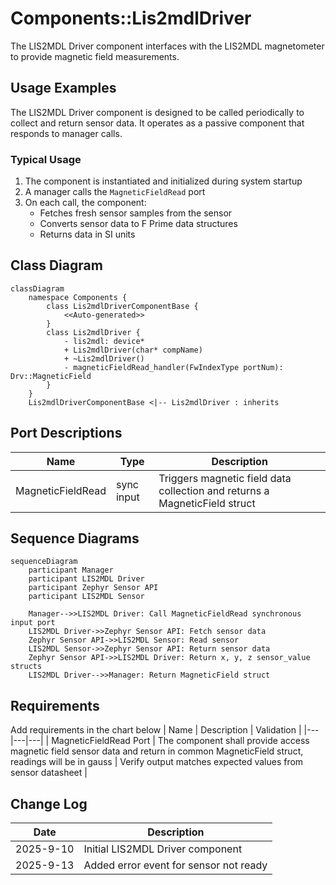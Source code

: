 # Components::Lis2mdlDriver

The LIS2MDL Driver component interfaces with the LIS2MDL magnetometer to provide magnetic field measurements.

## Usage Examples

The LIS2MDL Driver component is designed to be called periodically to collect and return sensor data. It operates as a passive component that responds to manager calls.

### Typical Usage

1. The component is instantiated and initialized during system startup
2. A manager calls the `MagneticFieldRead` port
3. On each call, the component:
   - Fetches fresh sensor samples from the sensor
   - Converts sensor data to F Prime data structures
   - Returns data in SI units

## Class Diagram

```mermaid
classDiagram
    namespace Components {
        class Lis2mdlDriverComponentBase {
            <<Auto-generated>>
        }
        class Lis2mdlDriver {
            - lis2mdl: device*
            + Lis2mdlDriver(char* compName)
            + ~Lis2mdlDriver()
            - magneticFieldRead_handler(FwIndexType portNum): Drv::MagneticField
        }
    }
    Lis2mdlDriverComponentBase <|-- Lis2mdlDriver : inherits
```

## Port Descriptions
| Name | Type | Description |
|---|---|---|
| MagneticFieldRead | sync input | Triggers magnetic field data collection and returns a MagneticField struct |

## Sequence Diagrams

```mermaid
sequenceDiagram
    participant Manager
    participant LIS2MDL Driver
    participant Zephyr Sensor API
    participant LIS2MDL Sensor

    Manager-->>LIS2MDL Driver: Call MagneticFieldRead synchronous input port
    LIS2MDL Driver->>Zephyr Sensor API: Fetch sensor data
    Zephyr Sensor API->>LIS2MDL Sensor: Read sensor
    LIS2MDL Sensor->>Zephyr Sensor API: Return sensor data
    Zephyr Sensor API->>LIS2MDL Driver: Return x, y, z sensor_value structs
    LIS2MDL Driver-->>Manager: Return MagneticField struct
```

## Requirements
Add requirements in the chart below
| Name | Description | Validation |
|---|---|---|
| MagneticFieldRead Port | The component shall provide access magnetic field sensor data and return in common MagneticField struct, readings will be in gauss | Verify output matches expected values from sensor datasheet |

## Change Log
| Date | Description |
|---|---|
| 2025-9-10 | Initial LIS2MDL Driver component |
| 2025-9-13 | Added error event for sensor not ready |
